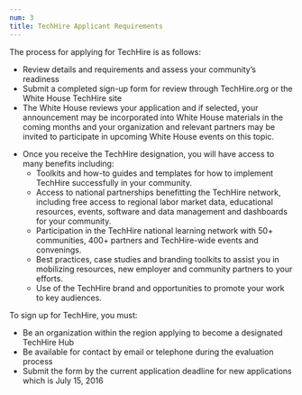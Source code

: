 ```yaml
---
num: 3
title: TechHire Applicant Requirements
---
```

The process for applying for TechHire is as follows:
 - Review details and requirements and assess your community’s readiness
 - Submit a completed sign-up form for review through TechHire.org or the White House TechHire site
 - The White House reviews your application and if selected, your announcement may be incorporated into White House materials in the coming months and your organization and relevant partners may be invited to participate in upcoming White House events on this topic.
 <ul><li>Once you receive the TechHire designation, you will have access to many benefits including:
      <ul><li>Toolkits and how-to guides and templates for how to implement TechHire successfully in your community.</li>
      <li> Access to national partnerships benefitting the TechHire network, including free access to regional labor market data, educational resources, events, software and data management and dashboards for your community.</li>
      <li>  Participation in the TechHire national learning network with 50+ communities, 400+ partners and TechHire-wide events and convenings.</li>
      <li>Best practices, case studies and branding toolkits to assist you in mobilizing resources, new employer and community partners to your efforts.</li>
      <li> Use of the TechHire brand and opportunities to promote your work to key audiences.</li></ul></ul>

To sign up for TechHire, you must:

- Be an organization within the region applying to become a designated TechHire Hub
- Be available for contact by email or telephone during the evaluation process
- Submit the form by the current application deadline for new applications which is July 15, 2016 

<br />
